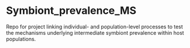 # Symbiont_prevalence_MS
Repo for project linking individual- and population-level processes to test the mechanisms underlying intermediate symbiont prevalence within host populations.
